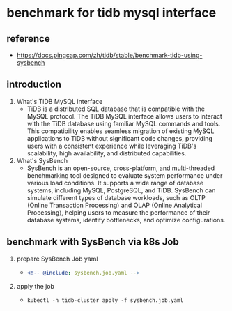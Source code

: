 # benchmark for tidb mysql interface

## reference

* https://docs.pingcap.com/zh/tidb/stable/benchmark-tidb-using-sysbench

## introduction

1. What's TiDB MySQL interface
    * TiDB is a distributed SQL database that is compatible with the MySQL protocol. The TiDB MySQL interface allows users to interact with the TiDB database using familiar MySQL commands and tools. This compatibility enables seamless migration of existing MySQL applications to TiDB without significant code changes, providing users with a consistent experience while leveraging TiDB's scalability, high availability, and distributed capabilities.
2. What's SysBench
    * SysBench is an open-source, cross-platform, and multi-threaded benchmarking tool designed to evaluate system performance under various load conditions. It supports a wide range of database systems, including MySQL, PostgreSQL, and TiDB. SysBench can simulate different types of database workloads, such as OLTP (Online Transaction Processing) and OLAP (Online Analytical Processing), helping users to measure the performance of their database systems, identify bottlenecks, and optimize configurations.

## benchmark with SysBench via k8s Job

1. prepare SysBench Job yaml
    * ```yaml
      <!-- @include: sysbench.job.yaml -->
      ```
2. apply the job
    * ```shell
      kubectl -n tidb-cluster apply -f sysbench.job.yaml
      ```
